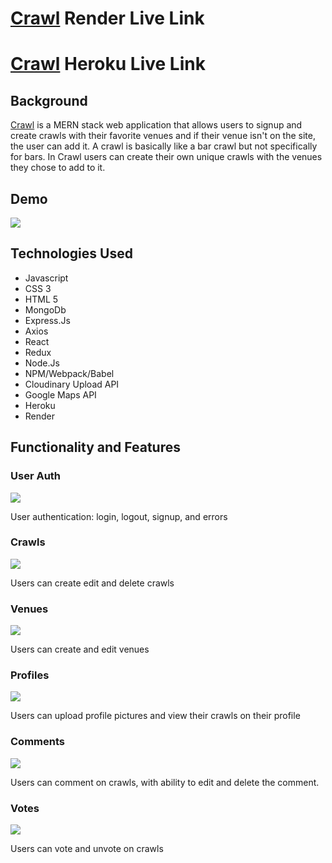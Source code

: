# [Crawl](https://crawl-w52w.onrender.com) Render Live Link
# [Crawl](https://socialcrawl.herokuapp.com/#/) Heroku Live Link
## Background 

[Crawl](https://socialcrawl.herokuapp.com) is a MERN stack web application that allows users to signup and create crawls with their favorite venues and if their
venue isn't on the site, the user can add it. A crawl is basically like a bar crawl but not specifically for bars. In Crawl users can create their own unique crawls 
with the venues they chose to add to it.

## Demo
![](https://media.giphy.com/media/SM1kjjui4VTOESPbMn/giphy.gif)

## Technologies Used

  * Javascript
  * CSS 3
  * HTML 5
  * MongoDb
  * Express.Js
  * Axios
  * React
  * Redux
  * Node.Js
  * NPM/Webpack/Babel
  * Cloudinary Upload API
  * Google Maps API
  * Heroku
  * Render


## Functionality and Features

### User Auth 
![](https://media.giphy.com/media/Ay8z5ihXSyQetr41DM/giphy.gif)

User authentication: login, logout, signup, and errors


### Crawls
![](https://media.giphy.com/media/ApdjfRYf2qduEzQZk0/giphy.gif)

Users can create edit and delete crawls 

### Venues
![](https://media.giphy.com/media/4TU5UUO0gKDZcf4SlH/giphy.gif)

Users can create and edit venues


### Profiles
![](https://media.giphy.com/media/p3mKY6HvZ2yqOCTHTT/giphy.gif)

Users can upload profile pictures and view their crawls on their profile


### Comments
![](https://media.giphy.com/media/eFb1EjqpbkFm64O3YX/giphy.gif)

Users can comment on crawls, with ability to edit and delete the comment.

### Votes
![](https://media.giphy.com/media/2M2vGcOGXmlVJgirud/giphy.gif)

Users can vote and unvote on crawls
